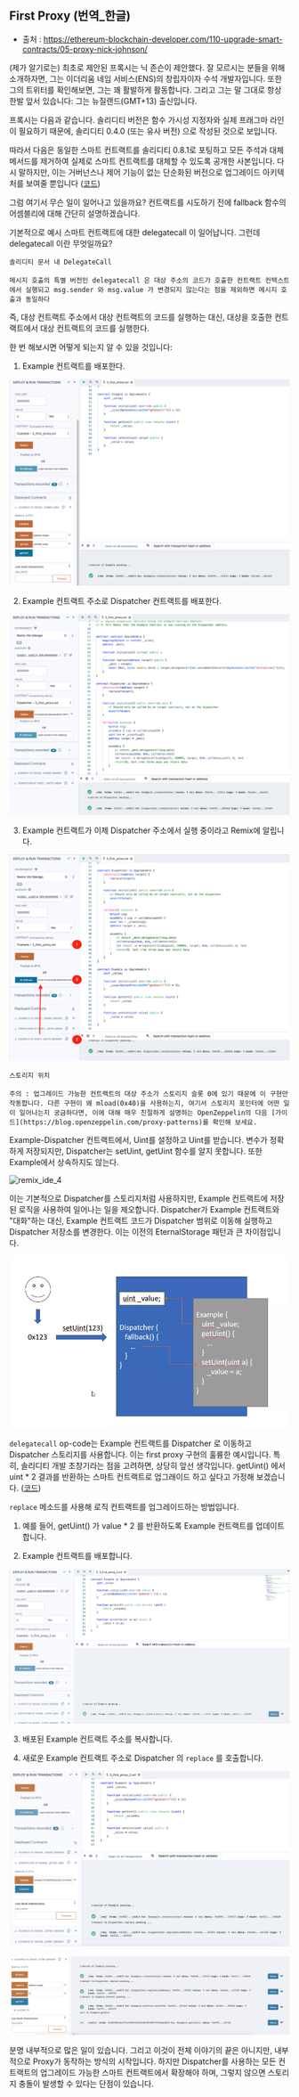 ## First Proxy (번역_한글)
- 출처 : https://ethereum-blockchain-developer.com/110-upgrade-smart-contracts/05-proxy-nick-johnson/

(제가 알기로는) 최초로 제안된 프록시는 닉 존슨이 제안했다. 잘 모르시는 분들을 위해 소개하자면, 그는 이더리움 네임 서비스(ENS)의 창립자이자 수석 개발자입니다. 또한 그의 트위터를 확인해보면, 그는 꽤 활발하게 활동합니다. 그리고 그는 말 그대로 항상 한발 앞서 있습니다: 그는 뉴질랜드(GMT+13) 출신입니다.

프록시는 다음과 같습니다. 솔리디티 버전은 함수 가시성 지정자와 실제 프래그마 라인이 필요하기 때문에, 솔리디티 0.4.0 (또는 유사 버전) 으로 작성된 것으로 보입니다. 

따라서 다음은 동일한 스마트 컨트랙트를 솔리디티 0.8.1로 포팅하고 모든 주석과 대체 메서드를 제거하여 실제로 스마트 컨트랙트를 대체할 수 있도록 공개한 사본입니다. 다시 말하지만, 이는 거버넌스나 제어 기능이 없는 단순화된 버전으로 업그레이드 아키텍처를 보여줄 뿐입니다 ([코드](../3_first_proxy_1.sol))

그럼 여기서 무슨 일이 일어나고 있을까요? 컨트랙트를 시도하기 전에 fallback 함수의 어셈블리에 대해 간단히 설명하겠습니다.

기본적으로 예시 스마트 컨트랙트에 대한 delegatecall 이 일어납니다. 그런데 delegatecall 이란 무엇일까요?

```
솔리디티 문서 내 DelegateCall

메시지 호출의 특별 버전인 delegatecall 은 대상 주소의 코드가 호출한 컨트랙트 컨텍스트에서 실행되고 msg.sender 와 msg.value 가 변경되지 않는다는 점을 제외하면 메시지 호출과 동일하다
```

즉, 대상 컨트랙트 주소에서 대상 컨트랙트의 코드를 실행하는 대신, 대상을 호출한 컨트랙트에서 대상 컨트랙트의 코드를 실행한다. 

한 번 해보시면 어떻게 되는지 알 수 있을 것입니다:

1. Example 컨트랙트를 배포한다. 

![remix_ide_1](./images/3_first_proxy_remix_ide_1.png)

2. Example 컨트랙트 주소로 Dispatcher 컨트랙트를 배포한다. 

![remix_ide_2](./images/3_first_proxy_remix_ide_2.png)

3. Example 컨트랙트가 이제 Dispatcher 주소에서 실행 중이라고 Remix에 알립니다.

![remix_ide_3](./images/3_first_proxy_remix_ide_3.png)

```
스토리지 위치

주의 : 업그레이드 가능한 컨트랙트의 대상 주소가 스토리지 슬롯 0에 있기 때문에 이 구현만 작동합니다. 다른 구현이 왜 mload(0x40)을 사용하는지, 여기서 스토리지 포인터에 어떤 일이 일어나는지 궁금하다면, 이에 대해 매우 친절하게 설명하는 OpenZeppelin의 다음 [가이드](https://blog.openzeppelin.com/proxy-patterns)를 확인해 보세요.
```
Example-Dispatcher 컨트랙트에서, Uint를 설정하고 Uint를 받습니다. 변수가 정확하게 저장되지만, Dispatcher는 setUint, getUint 함수를 알지 못합니다. 또한 Example에서 상속하지도 않는다. 

![remix_ide_4]()

이는 기본적으로 Dispatcher를 스토리지처럼 사용하지만, Example 컨트랙트에 저장된 로직을 사용하여 일어나는 일을 제오합니다. Dispatcher가 Example 컨트랙트와 "대화"하는 대신, Example 컨트랙트 코드가 Dispatcher 범위로 이동해 실행하고 Dispatcher 저장소를 변경한다. 이는 이전의 EternalStorage 패턴과 큰 차이점입니다.

![action_flow](./images/first_proxy_1.png)

`delegatecall` op-code는 Example 컨트랙트를 Dispatcher 로 이동하고 Dispatcher 스토리지를 사용합니다.
이는 first proxy 구현의 훌륭한 예시입니다. 특히, 솔리디티 개발 초창기라는 점을 고려하면, 상당히 앞선 생각입니다. 
getUint() 에서 uint * 2 결과를 반환하는 스마트 컨트랙트로 업그래이드 하고 싶다고 가정해 보겠습니다. ([코드](../3_first_proxy_2.sol))

`replace` 메소드를 사용해 로직 컨트랙트를 업그레이드하는 방법입니다.

1. 예를 들어, getUint() 가 value * 2 를 반환하도록 Example 컨트랙트를 업데이트합니다. 

2. Example 컨트랙트를 배포합니다.

![remix_ide_4](./images/3_first_proxy_remix_ide_4.png)

3. 배포된 Example 컨트랙트 주소를 복사합니다. 

4. 새로운 Example 컨트랙트 주소로 Dispatcher 의 `replace` 를 호출합니다. 

![remix_ide_5](./images/3_first_proxy_remix_ide_5.png)

![remix_ide_6](./images/3_first_proxy_remix_ide_6.png)

분명 내부적으로 많은 일이 있습니다. 그리고 이것이 전체 이야기의 끝은 아니지만, 내부적으로 Proxy가 동작하는 방식의 시작입니다.
하지만 Dispatcher를 사용하는 모든 컨트랙트의 업그레이드 가능한 스마트 컨트랙트에서 확장해야 하며, 그렇지 않으면 스토리지 충돌이 발생할 수 있다는 단점이 있습니다. 